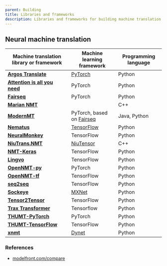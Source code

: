 ```yaml
---
parent: Building
title: Libraries and frameworks
description: Libraries and frameworks for building machine translation systems
---
```


## Neural machine translation

| Machine translation library or framework | Machine learning framework | Programming language |
| --- | --- | --- |
| [**Argos Translate**](https://github.com/argosopentech/argos-translate) | [PyTorch](https://github.com/pytorch/pytorch) | Python |
| [**Attention is all you need**](https://github.com/jadore801120/attention-is-all-you-need-pytorch) | PyTorch | Python |
| [**Fairseq**](https://github.com/pytorch/fairseq) |	PyTorch | Python |
| [**Marian NMT**](https://github.com/marian-nmt/marian) |  | C++ |
| [**ModernMT**](https://github.com/modernmt/modernmt) | PyTorch, based on [Fairseq](https://github.com/pytorch/fairseq) | Java, Python |
| [**Nematus**](https://github.com/EdinburghNLP/nematus) | [TensorFlow](https://github.com/tensorflow/tensorflow) | Python |
| [**NeuralMonkey**](https://github.com/ufal/neuralmonkey) | TensorFlow | Python |
| [**NiuTrans.NMT**](https://github.com/NiuTrans/NiuTrans.NMT) | [NiuTensor](https://github.com/NiuTrans/NiuTensor) | C++ |
| [**NMT-Keras**](https://github.com/lvapeab/nmt-keras) | TensorFlow | Python |
| [**Lingvo**](https://github.com/tensorflow/lingvo) | TensorFlow | Python |
| [**OpenNMT-py**](https://github.com/OpenNMT/OpenNMT-py) | PyTorch | Python |
| [**OpenNMT-tf**](https://github.com/OpenNMT/OpenNMT-tf) | TensorFlow | Python |
| [**seq2seq**](https://github.com/google/seq2seq) | TensorFlow | Python |
| [**Sockeye**](https://github.com/awslabs/sockeye) | [MXNet](https://github.com/apache/incubator-mxnet) | Python |
| [**Tensor2Tensor**](https://github.com/tensorflow/tensor2tensor) | TensorFlow | Python |
| [**Trax Transformer**](https://github.com/google/trax) | Tensorflow | Python |
| [**THUMT-PyTorch**](https://github.com/THUNLP-MT/THUMT) | PyTorch | Python |
| [**THUMT-TensorFlow**](https://github.com/THUNLP-MT/THUMT/tree/tensorflow) | TensorFlow | Python |
| [**xnmt**](https://github.com/neulab/xnmt) | [Dynet](https://github.com/clab/dynet) | Python |


### References

- [modelfront.com/compare](https://modelfront.com/compare)
